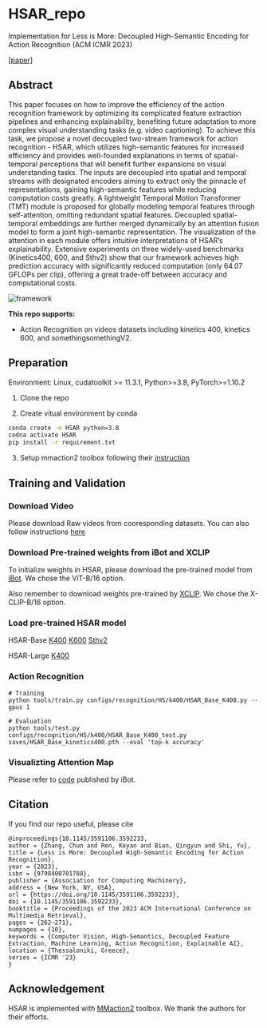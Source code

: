 # HSAR_repo

Implementation for Less is More: Decoupled High-Semantic Encoding for Action Recognition (ACM ICMR 2023) 

[[paper]](https://doi.org/10.1145/3591106.3592233)

## Abstract
This paper focuses on how to improve the efficiency of the action recognition framework by optimizing its complicated feature extraction pipelines and enhancing explainability, benefiting future adaptation to more complex visual understanding tasks (e.g. video captioning). To achieve this task, we propose a novel decoupled two-stream framework for action recognition - HSAR, which utilizes high-semantic features for increased efficiency and provides well-founded explanations in terms of spatial-temporal perceptions that will benefit further expansions on visual understanding tasks. The inputs are decoupled into spatial and temporal streams with designated encoders aiming to extract only the pinnacle of representations, gaining high-semantic features while reducing computation costs greatly. A lightweight Temporal Motion Transformer (TMT) module is proposed for globally modeling temporal features through self-attention, omitting redundant spatial features. Decoupled spatial-temporal embeddings are further merged dynamically by an attention fusion model to form a joint high-semantic representation. The visualization of the attention in each module offers intuitive interpretations of HSAR’s explainability. Extensive experiments on three widely-used benchmarks (Kinetics400, 600, and Sthv2) show that our framework achieves high prediction accuracy with significantly reduced computation (only 64.07 GFLOPs per clip), offering a great trade-off between accuracy and computational costs.

![framework](https://github.com/HVG808/HSAR/blob/main/HSAR_whole.png)

**This repo supports:**
* Action Recognition on videos datasets including kinetics 400, kinetics 600, and somethingsomethingV2.

## Preparation
Environment: Linux, cudatoolkit >= 11.3.1, Python>=3.8, PyTorch>=1.10.2

1. Clone the repo

2. Create vitual environment by conda
```bash
conda create -n HSAR python=3.8
codna activate HSAR
pip install -r requirement.txt
```

3. Setup mmaction2 toolbox following their [instruction](https://mmaction2.readthedocs.io/en/latest/get_started/installation.html)

## Training and Validation

### Download Video

Please download Raw videos from cooresponding datasets. You can also follow instructions [here](https://github.com/open-mmlab/mmaction2/blob/main/tools/data/kinetics/README.md)

### Download Pre-trained weights from iBot and XCLIP
To initialize weights in HSAR, please download the pre-trained model from [iBot](https://github.com/bytedance/ibot). We chose the ViT-B/16 option.

Also remember to download weights pre-trained by [XCLIP](https://github.com/microsoft/VideoX/tree/master/X-CLIP). We chose the X-CLIP-B/16 option.

### Load pre-trained HSAR model
HSAR-Base [K400](https://drive.google.com/file/d/19fHYKMGaaSDPfwQ5qVU49MRprYMDn7ZA/view?usp=sharing) 
          [K600](https://drive.google.com/file/d/11soN45asc0hp70avBBdBWODBh3rH2b7c/view?usp=sharing) 
          [Sthv2](https://drive.google.com/file/d/1T8ct-uJ0SrP4z63HfFmoisHWy9YtixFC/view?usp=sharing)

HSAR-Large [K400](https://drive.google.com/file/d/1zMIr90WYnER8DtExOiUWzzVLsBI59u4K/view?usp=sharing)


### Action Recognition
```
# Training
python tools/train.py configs/recognition/HS/k400/HSAR_Base_K400.py --gpus 1

# Evaluation
python tools/test.py configs/recognition/HS/k400/HSAR_Base_K400_test.py saves/HSAR_Base_kinetics400.pth --eval 'top-k accuracy'
```

### Visualizting Attention Map
Please refer to [code](https://github.com/bytedance/ibot/blob/main/analysis/visualize_attn_map.sh) published by iBot.

## Citation
If you find our repo useful, please cite
```
@inproceedings{10.1145/3591106.3592233,
author = {Zhang, Chun and Ren, Keyan and Bian, Qingyun and Shi, Yu},
title = {Less is More: Decoupled High-Semantic Encoding for Action Recognition},
year = {2023},
isbn = {9798400701788},
publisher = {Association for Computing Machinery},
address = {New York, NY, USA},
url = {https://doi.org/10.1145/3591106.3592233},
doi = {10.1145/3591106.3592233},
booktitle = {Proceedings of the 2023 ACM International Conference on Multimedia Retrieval},
pages = {262–271},
numpages = {10},
keywords = {Computer Vision, High-Semantics, Decoupled Feature Extraction, Machine Learning, Action Recognition, Explainable AI},
location = {Thessaloniki, Greece},
series = {ICMR '23}
}
```

## Acknowledgement

HSAR is implemented with [MMaction2](https://github.com/open-mmlab/mmaction2) toolbox. 
We thank the authors for their efforts.
